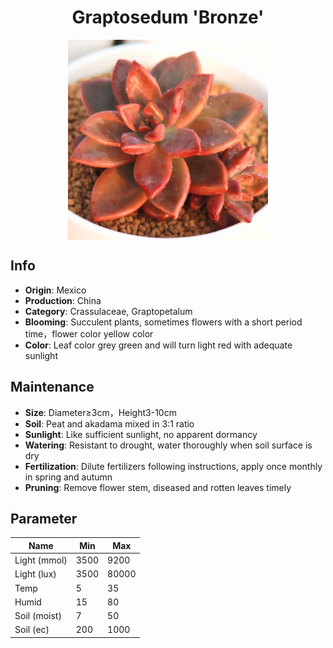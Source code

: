 <h1 align='center'>Graptosedum 'Bronze'</h1>
<p align="center">
    <img 
        align='center'
        width='320'
        src="../images/graptosedum bronze.png" 
        alt='Graptosedum 'Bronze'' />
</p>

## Info

 - **Origin**: Mexico
 - **Production**: China
 - **Category**: Crassulaceae, Graptopetalum
 - **Blooming**: Succulent plants, sometimes flowers with a short period time，flower color yellow color
 - **Color**: Leaf color grey green and will turn light red with adequate sunlight

## Maintenance

 - **Size**: Diameter≥3cm，Height3-10cm
 - **Soil**: Peat and akadama mixed in 3:1 ratio
 - **Sunlight**: Like sufficient sunlight, no apparent dormancy
 - **Watering**: Resistant to drought, water thoroughly when soil surface is dry
 - **Fertilization**: Dilute fertilizers following instructions, apply once monthly in spring and autumn
 - **Pruning**: Remove flower stem, diseased and rotten leaves timely

## Parameter

| Name         | Min  | Max   |
|--------------|------|-------|
| Light (mmol) | 3500 | 9200  |
| Light (lux)  | 3500 | 80000 |
| Temp         | 5    | 35    |
| Humid        | 15   | 80    |
| Soil (moist) | 7   | 50    |
| Soil (ec)    | 200  | 1000  |